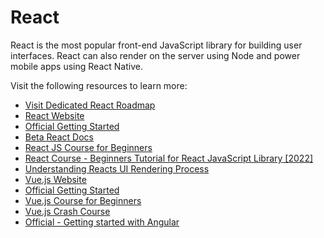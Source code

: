 # React

React is the most popular front-end JavaScript library for building user interfaces. React can also render on the server using Node and power mobile apps using React Native.

Visit the following resources to learn more:

- [Visit Dedicated React Roadmap](/react)
- [React Website](https://reactjs.org/)
- [Official Getting Started](https://reactjs.org/tutorial/tutorial.html)
- [Beta React Docs](https://reactjs.org/)
- [React JS Course for Beginners](https://www.youtube.com/watch?v=nTeuhbP7wdE)
- [React Course - Beginners Tutorial for React JavaScript Library [2022]](https://www.youtube.com/watch?v=bMknfKXIFA8)
- [Understanding Reacts UI Rendering Process](https://www.youtube.com/watch?v=i793Qm6kv3U)
- [Vue.js Website](https://vuejs.org/)
- [Official Getting Started](https://vuejs.org/v2/guide/)
- [Vue.js Course for Beginners](https://www.youtube.com/watch?v=FXpIoQ_rT_c)
- [Vue.js Crash Course](https://www.youtube.com/watch?v=qZXt1Aom3Cs)
- [Official - Getting started with Angular](https://angular.io/start)
